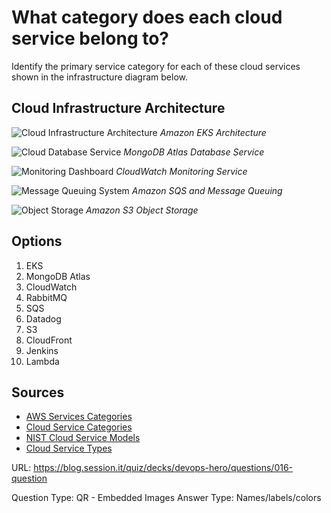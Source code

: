 # What category does each cloud service belong to?

Identify the primary service category for each of these cloud services shown in the infrastructure diagram below.

## Cloud Infrastructure Architecture

![Cloud Infrastructure Architecture](https://d1.awsstatic.com/Products/product-name/diagrams/product-page-diagram_Amazon-EKS_01.324bc43667c65a7e190e9a4c5c8d67deaf7a88fc.png)
*Amazon EKS Architecture*

![Cloud Database Service](https://webassets.mongodb.com/_com_assets/cms/Atlas_illustration_1-xkvhh5jaft.png)
*MongoDB Atlas Database Service*

![Monitoring Dashboard](https://d1.awsstatic.com/product-marketing/CloudWatch/product-page-diagram_CloudWatch_v4.55c13d4545eac3e54b149d19fea06e02aa8096bc.png)
*CloudWatch Monitoring Service*

![Message Queuing System](https://d1.awsstatic.com/product-marketing/SQS/product-page-diagram_Amazon-SQS_HIW%402x.8639596e8e22b4db89985f587c45af4fff1b7883.png)
*Amazon SQS and Message Queuing*

![Object Storage](https://d1.awsstatic.com/s3-pdp-redesign/product-page-diagram_Amazon-S3_HIW.cf4c2bd7aa02f1fe77be8aa120393993e08ac86d.png)
*Amazon S3 Object Storage*

## Options
1. EKS
2. MongoDB Atlas
3. CloudWatch
4. RabbitMQ
5. SQS
6. Datadog
7. S3
8. CloudFront
9. Jenkins
10. Lambda

## Sources
- [AWS Services Categories](https://aws.amazon.com/products/)
- [Cloud Service Categories](https://www.ibm.com/topics/cloud-services)
- [NIST Cloud Service Models](https://nvlpubs.nist.gov/nistpubs/Legacy/SP/nistspecialpublication800-145.pdf)
- [Cloud Service Types](https://www.redhat.com/en/topics/cloud-computing/iaas-paas-saas-explained)

URL: https://blog.session.it/quiz/decks/devops-hero/questions/016-question

Question Type: QR - Embedded Images
Answer Type: Names/labels/colors